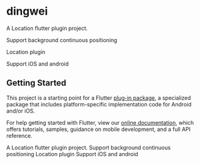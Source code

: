 # dingwei

A Location flutter plugin project.

Support background continuous positioning


Location plugin



Support iOS and android
## Getting Started

This project is a starting point for a Flutter
[plug-in package](https://flutter.dev/developing-packages/),
a specialized package that includes platform-specific implementation code for
Android and/or iOS.

For help getting started with Flutter, view our
[online documentation](https://flutter.dev/docs), which offers tutorials,
samples, guidance on mobile development, and a full API reference.


A Location flutter plugin project.  Support background continuous positioning   Location plugin    Support iOS and android

